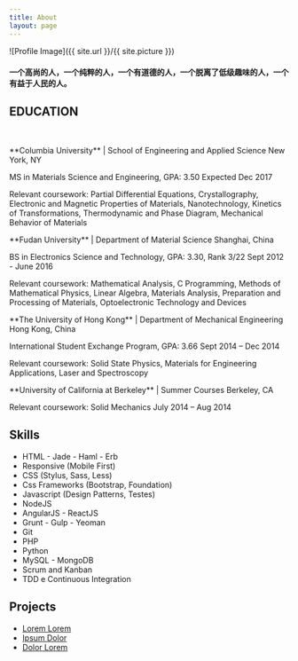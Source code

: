 ```yaml
---
title: About
layout: page
---
```

![Profile Image]({{ site.url }}/{{ site.picture }})

<h4>一个高尚的人，一个纯粹的人，一个有道德的人，一个脱离了低级趣味的人，一个有益于人民的人。</h4>

<h2>EDUCATION</h2>											      
<p> **Columbia University** | School of Engineering and Applied Science    New York, NY</p>
   MS in Materials Science and Engineering, GPA: 3.50                                                                                   Expected Dec 2017</p>
   Relevant coursework: Partial Differential Equations, Crystallography, Electronic and Magnetic Properties of Materials, Nanotechnology, Kinetics of Transformations, Thermodynamic and Phase Diagram, Mechanical Behavior of Materials
   </p>
   **Fudan University** | Department of Material Science                                                                                         Shanghai, China</p>
   BS in Electronics Science and Technology, GPA: 3.30, Rank 3/22                                                          Sept 2012 - June 2016 </p>
   Relevant coursework: Mathematical Analysis, C Programming, Methods of Mathematical Physics, Linear Algebra, Materials Analysis, Preparation and Processing of Materials, Optoelectronic Technology and Devices 
   </p>
   **The University of Hong Kong** | Department of Mechanical Engineering                                                     Hong Kong, China</p>
   International Student Exchange Program, GPA: 3.66	                                                                    Sept 2014 – Dec 2014</p>
   Relevant coursework: Solid State Physics, Materials for Engineering Applications, Laser and Spectroscopy
   </p>
   **University of California at Berkeley** | Summer Courses                                                                                      Berkeley, CA</p>
   Relevant coursework: Solid Mechanics	                                                                                                July 2014 – Aug 2014</p>
</p>

<h2>Skills</h2>

<ul class="skill-list">
	<li>HTML - Jade - Haml - Erb</li>
	<li>Responsive (Mobile First)</li>
	<li>CSS (Stylus, Sass, Less)</li>
	<li>Css Frameworks (Bootstrap, Foundation)</li>
	<li>Javascript (Design Patterns, Testes)</li>
	<li>NodeJS</li>
	<li>AngularJS - ReactJS</li>
	<li>Grunt - Gulp - Yeoman</li>
	<li>Git</li>
	<li>PHP</li>
	<li>Python</li>
	<li>MySQL - MongoDB</li>
	<li>Scrum and Kanban</li>
	<li>TDD e Continuous Integration</li>
</ul>

<h2>Projects</h2>

<ul>
	<li><a href="https://github.com/">Lorem Lorem</a></li>
	<li><a href="https://github.com/">Ipsum Dolor</a></li>
	<li><a href="https://github.com/">Dolor Lorem</a></li>
</ul>
